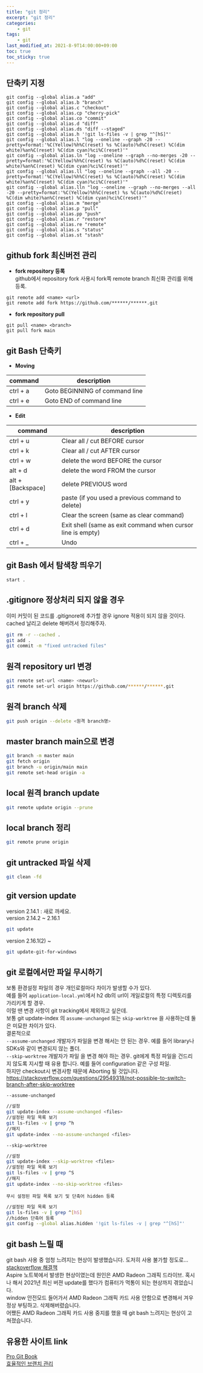 ```yaml
---
title: "git 정리"
excerpt: "git 정리"
categories:
    - git
tags:
    - git
last_modified_at: 2021-8-9T14:00:00+09:00
toc: true
toc_sticky: true
---
```


## 단축키 지정
```shell
git config --global alias.a "add"
git config --global alias.b "branch"
git config --global alias.c "checkout"
git config --global alias.cp "cherry-pick"
git config --global alias.co "commit"
git config --global alias.d "diff"
git config --global alias.ds "diff --staged"
git config --global alias.h '!git ls-files -v | grep "^[hS]"'
git config --global alias.l "log --oneline --graph -20 --pretty=format:'%C(Yellow)%h%C(reset) %s %C(auto)%d%C(reset) %C(dim white)%an%C(reset) %C(dim cyan)%ci%C(reset)'"
git config --global alias.ln "log --oneline --graph --no-merges -20 --pretty=format:'%C(Yellow)%h%C(reset) %s %C(auto)%d%C(reset) %C(dim white)%an%C(reset) %C(dim cyan)%ci%C(reset)'"
git config --global alias.ll "log --oneline --graph --all -20 --pretty=format:'%C(Yellow)%h%C(reset) %s %C(auto)%d%C(reset) %C(dim white)%an%C(reset) %C(dim cyan)%ci%C(reset)'"
git config --global alias.lln "log --oneline --graph --no-merges --all -20 --pretty=format:'%C(Yellow)%h%C(reset) %s %C(auto)%d%C(reset) %C(dim white)%an%C(reset) %C(dim cyan)%ci%C(reset)'"
git config --global alias.m "merge"
git config --global alias.p "pull"
git config --global alias.pp "push"
git config --global alias.r "restore"
git config --global alias.re "remote"
git config --global alias.s "status"
git config --global alias.st "stash"
```

## github fork 최신버전 관리
- **fork repository 등록**  
github에서 repository fork 사용시 fork쪽 remote branch 최신화 관리를 위해 등록.

```shell
git remote add <name> <url>
git remote add fork https://github.com/******/******.git
```

- **fork repository pull**  

```shell
git pull <name> <branch>
git pull fork main
```

## git Bash 단축키
- **Moving**

| command  | description                    |
|----------|--------------------------------|
| ctrl + a          | Goto BEGINNING of command line |
| ctrl + e          | Goto END of command line       |

- **Edit**

| command  | description                    |
|----------|--------------------------------|
| ctrl + u          | Clear all / cut BEFORE cursor |
| ctrl + k          | Clear all / cut AFTER cursor |
| ctrl + w          | delete the word BEFORE the cursor |
| alt + d           | delete the word FROM the cursor |
| alt + [Backspace] | delete PREVIOUS word |
| ctrl + y          | paste (if you used a previous command to delete) |
| ctrl + l          | Clear the screen (same as clear command) |
| ctrl + d          | Exit shell (same as exit command when cursor line is empty) |
| ctrl + _          | Undo |

## git Bash 에서 탐색창 띄우기
```shell
start .
```

## .gitignore 정상처리 되지 않을 경우
이미 커밋이 된 코드를 .gitignore에 추가할 경우 ignore 적용이 되지 않을 것이다.  
cached 날리고 delete 해버려서 정리해주자.
```bash
git rm -r --cached .
git add .
git commit -m "fixed untracked files"
```

## 원격 repository url 변경
```bash
git remote set-url <name> <newurl>
git remote set-url origin https://github.com/******/******.git
```

## 원격 branch 삭제
```bash
git push origin --delete <원격 branch명>
```

## master branch main으로 변경
```bash
git branch -m master main
git fetch origin
git branch -u origin/main main
git remote set-head origin -a
```

## local 원격 branch update
```bash
git remote update origin --prune
```

## local branch 정리
```bash
git remote prune origin
```

## git untracked 파일 삭제
```bash
git clean -fd
```

## git version update
version 2.14.1 : 새로 까세요.  
version 2.14.2 ~ 2.16.1
```bash
git update
```
version 2.16.1(2) ~
```bash
git update-git-for-windows
```

## git 로컬에서만 파일 무시하기
보통 환경설정 파일의 경우 개인로컬마다 차이가 발생할 수가 있다.  
예를 들어 `application-local.yml`에서 h2 db의 url이 개일로컬의 특정 디렉토리를 가리키게 할 경우.  
이럴 땐 변경 사항이 git tracking에서 제외하고 싶은데.  
보통 git update-index 의 `assume-unchanged` 또는 `skip-worktree` 을 사용하는데 둘은 미묘한 차이가 있다.  
결론적으로  
`--assume-unchanged` 개발자가 파일을 변경 해서는 안 된는 경우. 예를 들어 library나 SDKs와 같이 변경되지 않는 폴더.  
`--skip-worktree` 개발자가 파일 을 변경 해야 하는 경우. git에게 특정 파일을 건드리지 않도록 지시할 때 유용 합니다. 예를 들어 configuration 같은 구성 파일.  
하지만 checkout시 변경사항 때문에 Aborting 될 것입니다.  
https://stackoverflow.com/questions/29549318/not-possible-to-switch-branch-after-skip-worktree

`--assume-unchanged`

```bash
//설정
git update-index --assume-unchanged <files>
//설정된 파일 목록 보기
git ls-files -v | grep ^h
//해지
git update-index --no-assume-unchanged <files>

```

`--skip-worktree`

```bash
//설정
git update-index --skip-worktree <files>
//설정된 파일 목록 보기
git ls-files -v | grep ^S
//해지
git update-index --no-skip-worktree <files>
```

`무시 설정된 파일 목록 보기 및 단축어 hidden 등록`

```bash
//설정된 파일 목록 보기
git ls-files -v | grep ^[hS]
//hidden 단축어 등록
git config --global alias.hidden '!git ls-files -v | grep "^[hS]"'
```

## git bash 느릴 때
git bash 사용 중 엄청 느려지는 현상이 발생했습니다. 도저히 사용 불가할 정도로...  
[stackoverflow 해결책](https://stackoverflow.com/questions/42888024/git-bash-mintty-is-extremely-slow-on-windows-10-os)  
Aspire 노트북에서 발생한 현상이였는데 원인은 AMD Radeon 그래픽 드라이브. 혹시나 해서 2021년 최신 버젼 update를 했다가 컴퓨터가 먹통이 되는 현상까지 겪었습니다.  
window 안전모드 들어가서 AMD Radeon 그래픽 카드 사용 안함으로 변경해서 겨우 정상 부팅하고. 삭제해버렸습니다.  
어쨌든 AMD Radeon 그래픽 카드 사용 중지를 했을 때 git bash 느려지는 현상이 고쳐졌습니다.

## 유용한 사이트 link
[Pro Git Book](https://git-scm.com/book/ko/v2)  
[효율적인 브랜치 관리](https://nvie.com/posts/a-successful-git-branching-model/)  
